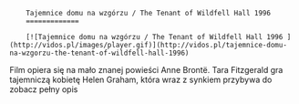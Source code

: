 
        Tajemnice domu na wzgórzu / The Tenant of Wildfell Hall 1996 
        =============
        
        [![Tajemnice domu na wzgórzu / The Tenant of Wildfell Hall 1996 ](http://vidos.pl/images/player.gif)](http://vidos.pl/tajemnice-domu-na-wzgorzu-the-tenant-of-wildfell-hall-1996)
        
        
 Film opiera się na mało znanej powieści Anne Brontë. Tara Fitzgerald gra tajemniczą kobietę Helen Graham, która wraz z synkiem przybywa do zobacz pełny opis
    